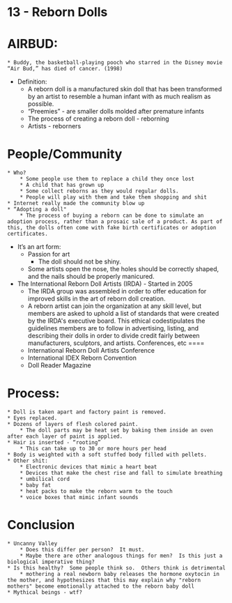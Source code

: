 13 - Reborn Dolls
===
AIRBUD:
====
    * Buddy, the basketball-playing pooch who starred in the Disney movie “Air Bud,” has died of cancer. (1998)

* Definition:
    * A reborn doll is a manufactured skin doll that has been transformed by an artist to resemble a human infant with as much realism as possible.
    * “Preemies” -  are smaller dolls molded after premature infants
    * The process of creating a reborn doll - reborning 
    * Artists -  reborners

People/Community
====
    * Who?
        * Some people use them to replace a child they once lost
        * A child that has grown up
        * Some collect reborns as they would regular dolls.
        * People will play with them and take them shopping and shit
    * Internet really made the community blow up
    * “Adopting a doll"
        * The process of buying a reborn can be done to simulate an adoption process, rather than a prosaic sale of a product. As part of this, the dolls often come with fake birth certificates or adoption certificates.
* It’s an art form:
    * Passion for art
        * The doll should not be shiny.
    * Some artists open the nose, the holes should be correctly shaped, and the nails should be properly manicured.
* The International Reborn Doll Artists (IRDA) - Started in 2005
    * The IRDA group was assembled in order to offer education for improved skills in the art of reborn doll creation.
    *  A reborn artist can join the organization at any skill level, but members are asked to uphold a list of standards that were created by the IRDA's executive board. This ethical codestipulates the guidelines members are to follow in advertising, listing, and describing their dolls in order to divide credit fairly between manufacturers, sculptors, and artists.
Conferences, etc
====
    * International Reborn Doll Artists Conference
    * International IDEX Reborn Convention
    * Doll Reader Magazine

Process:
====
    * Doll is taken apart and factory paint is removed.
    * Eyes replaced.
    * Dozens of layers of flesh colored paint.
        * The doll parts may be heat set by baking them inside an oven after each layer of paint is applied.
    * Hair is inserted - “rooting”
        * This can take up to 30 or more hours per head
    * Body is weighted with a soft stuffed body filled with pellets.
    * Other shit:
        * Electronic devices that mimic a heart beat
        * Devices that make the chest rise and fall to simulate breathing 
        * umbilical cord
        * baby fat
        * heat packs to make the reborn warm to the touch
        * voice boxes that mimic infant sounds
Conclusion
====
    * Uncanny Valley
        * Does this differ per person?  It must.  
        * Maybe there are other analogous things for men?  Is this just a biological imperative thing?
    * Is this healthy?  Some people think so.  Others think is detrimental
        * mothering a real newborn baby releases the hormone oxytocin in the mother, and hypothesizes that this may explain why "reborn mothers" become emotionally attached to the reborn baby doll
    * Mythical beings - wtf?

